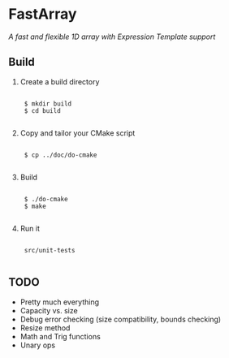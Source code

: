 # FastArray
*A fast and flexible 1D array with Expression Template support*

## Build
1. Create a build directory
    <pre><code>
    $ mkdir build
    $ cd build
    </code></pre>
1. Copy and tailor your CMake script
    <pre><code>
    $ cp ../doc/do-cmake
    </code></pre>
1. Build
    <pre><code>
    $ ./do-cmake
    $ make
    </code></pre>
1. Run it
    <pre><code>
    src/unit-tests
    </code></pre>

## TODO
 - Pretty much everything
 - Capacity vs. size
 - Debug error checking (size compatibility, bounds checking)
 - Resize method
 - Math and Trig functions
 - Unary ops
